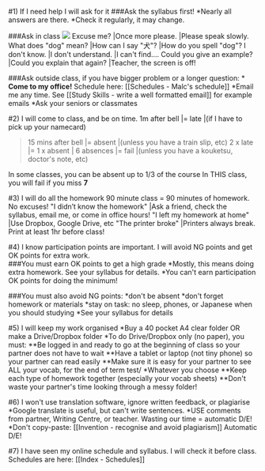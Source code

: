 #1) If I need help I will ask for it
###Ask the syllabus first!
*Nearly all answers are there. 
*Check it regularly, it may change. 

###Ask in class
<img src="https://openclipart.org/download/50287/eleve-posant-une-question.svg" />
Excuse me?                      |Once more please.              |Please speak slowly.
What does "dog" mean?           |How can I say "犬"?            |How do you spell "dog"?
I don't know.                   |I don't understand.            |I can't find.... 
Could you give an example?      |Could you explain that again?  |Teacher, the screen is off!   

###Ask outside class, if you have bigger problem or a longer question:
*<blue> __Come to my office!__ </blue> Schedule here: [[Schedules - Malc's schedule]]
*Email me any time. See [[Study Skills - write a well formatted email]] for example emails
*Ask your seniors or classmates

#2) I will come to class, and be on time.
1m after bell	 		|= late          |(if I have to pick up your namecard)
> 15 mins after bell	|= absent        |(unless you have a train slip, etc)
2 x late				|= 1 x absent    |
> 6 absences            |= fail          |(unless you have a kouketsu, doctor's note, etc)

In some classes, you can be absent up to 1/3 of the course
<red>In THIS class</red>, you will fail if you miss __7__ 

#3) I will do all the homework
90 minute class = 90 minutes of homework. No excuses! 
"I didn’t know the homework"    |Ask a friend, check the syllabus, email me, or come in office hours!
"I left my homework at home"	|Use Dropbox, Google Drive, etc
"The printer broke"			    |Printers always break. Print at least 1hr before class!

#4) I know participation points are important. I will avoid <red>NG</red> points and get <green>OK</green> points for extra work.  
###You must earn <green>OK</green> points to get a high grade
*Mostly, this means doing extra homework. See your syllabus for details.
*You can't earn participation <green>OK</green> points for doing the minimum!


###You must also avoid <red>NG</red> points: 
*don't be absent 
*don't forget homework or materials
*stay on task: no sleep, phones, or Japanese when you should studying
*See your syllabus for details

#5) I will keep my work organised
*Buy a 40 pocket A4 clear folder OR make a Drive/Dropbox folder
*To do Drive/Dropbox only (no paper), you must:
**Be logged in and ready to go at the beginning of class so your partner does not have to wait
**Have a tablet or laptop (not tiny phone) so your partner can read easily
**Make sure it is easy for your partner to see ALL your vocab, for the end of term test/
*Whatever you choose
**Keep each type of homework together (especially your vocab sheets)
**Don't waste your partner's time looking through a messy folder!

#6) I won't use translation software, ignore written feedback, or plagiarise
*Google translate is useful, but can't write sentences. 
*USE comments from partner, Writing Centre, or teacher. Wasting our time = automatic D/E!
*Don't copy-paste: [[Invention - recognise and avoid plagiarism]] Automatic D/E!

#7) I have seen my online schedule and syllabus. I will check it before class.
Schedules are here: [[Index - Schedules]]


